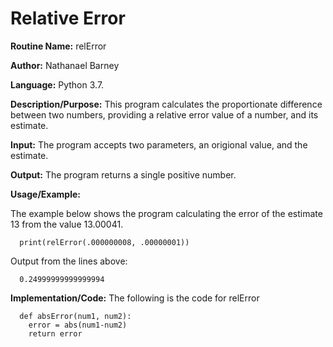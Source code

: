 # Relative Error

**Routine Name:**           relError

**Author:** Nathanael Barney

**Language:** Python 3.7.


**Description/Purpose:** This program calculates the proportionate difference between two numbers, providing a relative error value of a number, and its estimate.

**Input:** The program accepts two parameters, an origional value, and the estimate.

**Output:** The program returns a single positive number.

**Usage/Example:**

The example below shows the program calculating the error of the estimate 13 from the value 13.00041.

      print(relError(.000000008, .00000001))

Output from the lines above:

      0.24999999999999994



**Implementation/Code:** The following is the code for relError

      def absError(num1, num2):
        error = abs(num1-num2)
        return error

